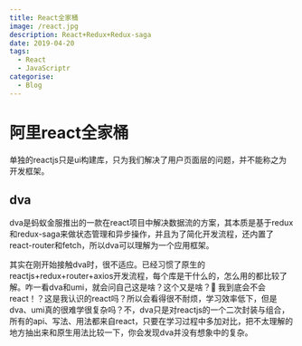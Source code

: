 ```yaml
---
title: React全家桶
image: /react.jpg
description: React+Redux+Redux-saga
date: 2019-04-20
tags:
  - React
  - JavaScriptr
categorise:
  - Blog
---
```


# 阿里react全家桶
单独的reactjs只是ui构建库，只为我们解决了用户页面层的问题，并不能称之为开发框架。

## dva
dva是蚂蚁金服推出的一款在react项目中解决数据流的方案，其本质是基于redux和redux-saga来做状态管理和异步操作，并且为了简化开发流程，还内置了react-router和fetch，所以dva可以理解为一个应用框架。

其实在刚开始接触dva时，很不适应。已经习惯了原生的reactjs+redux+router+axios开发流程，每个库是干什么的，怎么用的都比较了解。咋一看dva和umi，就会问自己这是啥？这个又是啥？:slightly_smiling_face: 我到底会不会react！？这是我认识的react吗？所以会看得很不耐烦，学习效率低下，但是dva、umi真的很难学很复杂吗？不，dva只是对reactjs的一个二次封装与组合，所有的api、写法、用法都来自react，只要在学习过程中多加对比，把不太理解的地方抽出来和原生用法比较一下，你会发现dva并没有想象中的复杂。